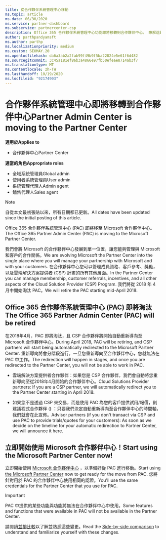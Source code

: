 ```yaml
---
title: 從合作夥伴系統管理中心移動
ms.topic: article
ms.date: 06/30/2020
ms.service: partner-dashboard
ms.subservice: partnercenter-csp
description: Office 365 合作夥伴系統管理中心功能即將移轉到合作夥伴中心。 瞭解這是什麼意思，以及您可以如何在合作夥伴中心中做些什麼。
author: parthpandyamsft
ms.author: parthp
ms.localizationpriority: medium
ms.custom: SEOMAY.20
ms.openlocfilehash: da6a3ab2a2fab99f49b9f5ba22824e5e61f6d482
ms.sourcegitcommit: 3c45a181ef86b3a4866e97fb50efeae8714ab3f7
ms.translationtype: MT
ms.contentlocale: zh-TW
ms.lasthandoff: 10/19/2020
ms.locfileid: "92174903"
---
```

# <a name="partner-admin-center-is-moving-to-the-partner-center"></a><span data-ttu-id="9d188-104">合作夥伴系統管理中心即將移轉到合作夥伴中心</span><span class="sxs-lookup"><span data-stu-id="9d188-104">Partner Admin Center is moving to the Partner Center</span></span>

<span data-ttu-id="9d188-105">**適用於**</span><span class="sxs-lookup"><span data-stu-id="9d188-105">**Applies to**</span></span>

- <span data-ttu-id="9d188-106">合作夥伴中心</span><span class="sxs-lookup"><span data-stu-id="9d188-106">Partner Center</span></span>

<span data-ttu-id="9d188-107">**適當的角色**</span><span class="sxs-lookup"><span data-stu-id="9d188-107">**Appropriate roles**</span></span>
- <span data-ttu-id="9d188-108">全域系統管理員</span><span class="sxs-lookup"><span data-stu-id="9d188-108">Global admin</span></span>
- <span data-ttu-id="9d188-109">使用者系統管理員</span><span class="sxs-lookup"><span data-stu-id="9d188-109">User admin</span></span>
- <span data-ttu-id="9d188-110">系統管理代理人</span><span class="sxs-lookup"><span data-stu-id="9d188-110">Admin agent</span></span>
- <span data-ttu-id="9d188-111">銷售代理人</span><span class="sxs-lookup"><span data-stu-id="9d188-111">Sales agent</span></span>

> [!NOTE]  
> <span data-ttu-id="9d188-112">自從本文最初張貼以來，所有日期都已更新。</span><span class="sxs-lookup"><span data-stu-id="9d188-112">All dates have been updated since the initial posting of this article.</span></span>

<span data-ttu-id="9d188-113">Office 365 合作夥伴系統管理中心 (PAC) 即將移至 Microsoft 合作夥伴中心。</span><span class="sxs-lookup"><span data-stu-id="9d188-113">The Office 365 Partner Admin Center (PAC) is moving to the Microsoft Partner Center.</span></span>

<span data-ttu-id="9d188-114">我們會將 Microsoft 的合作夥伴中心發展到單一位置，讓您能夠管理與 Microsoft 和客戶的合作關係。</span><span class="sxs-lookup"><span data-stu-id="9d188-114">We are evolving Microsoft the Partner Center into the single place where you will manage your partnership with Microsoft and with your customers.</span></span> <span data-ttu-id="9d188-115">在合作夥伴中心您可以管理成員資格、客戶參考、獎勵，以及雲端解決方案提供者 (CSP) 計畫的所有其他層面。</span><span class="sxs-lookup"><span data-stu-id="9d188-115">In the Partner Center you can manage membership, customer referrals, incentives, and all other aspects of the Cloud Solution Provider (CSP) Program.</span></span> <span data-ttu-id="9d188-116">我們將從 2018 年 4 月中開始淘汰 PAC。</span><span class="sxs-lookup"><span data-stu-id="9d188-116">We will retire the PAC starting mid-April 2018.</span></span>

## <a name="the-office-365-partner-admin-center-pac-will-be-retired"></a><span data-ttu-id="9d188-117">Office 365 合作夥伴系統管理中心 (PAC) 即將淘汰</span><span class="sxs-lookup"><span data-stu-id="9d188-117">The Office 365 Partner Admin Center (PAC) will be retired</span></span>

<span data-ttu-id="9d188-118">在2018年4月，PAC 即將淘汰，且 CSP 合作夥伴將開始自動重新導向至 Microsoft 合作夥伴中心。</span><span class="sxs-lookup"><span data-stu-id="9d188-118">During April 2018, PAC will be retiring, and CSP partners will start being automatically redirected to the Microsoft Partner Center.</span></span> <span data-ttu-id="9d188-119">重新導向將會分階段進行，一旦您重新導向至合作夥伴中心，您就無法在 PAC 中工作。</span><span class="sxs-lookup"><span data-stu-id="9d188-119">The redirection will happen in stages, and once you are redirected to the Partner Center, you will not be able to work in PAC.</span></span> 

- <span data-ttu-id="9d188-120">雲端解決方案提供者合作夥伴：如果您是 CSP 合作夥伴，我們會自動將您重新導向至從2018年4月開始的合作夥伴中心。</span><span class="sxs-lookup"><span data-stu-id="9d188-120">Cloud Solutions Provider partners: If you are a CSP partner, we will automatically redirect you to the Partner Center starting in April 2018.</span></span>

- <span data-ttu-id="9d188-121">如果您不是透過 CSP 來交易，而是使用 PAC 為您的客戶提供試用/報價，則建議程式合作夥伴 () ：只要我們決定自動重新導向至合作夥伴中心的時間軸，我們就會在此宣佈。</span><span class="sxs-lookup"><span data-stu-id="9d188-121">Advisor partners (if you don't transact via CSP and use PAC to provide trials/quotes for your customers): As soon as we decide on the timeline for your automatic redirection to Partner Center, we will announce it here.</span></span>

## <a name="start-using-the-microsoft-partner-center-now"></a><span data-ttu-id="9d188-122">立即開始使用 Microsoft 合作夥伴中心！</span><span class="sxs-lookup"><span data-stu-id="9d188-122">Start using the Microsoft Partner Center now!</span></span>

<span data-ttu-id="9d188-123">立即開始使用 [Microsoft 合作夥伴中心](https://partnercenter.microsoft.com/) ，以準備好從 PAC 進行移動。</span><span class="sxs-lookup"><span data-stu-id="9d188-123">Start using [the Microsoft Partner Center](https://partnercenter.microsoft.com/) now to get ready for the move from PAC.</span></span>  <span data-ttu-id="9d188-124">您將針對用於 PAC 的合作夥伴中心使用相同的認證。</span><span class="sxs-lookup"><span data-stu-id="9d188-124">You'll use the same credentials for the Partner Center that you use for PAC.</span></span>

> [!IMPORTANT]  
> <span data-ttu-id="9d188-125">PAC 中提供的某些功能與功能將無法在合作夥伴中心中使用。</span><span class="sxs-lookup"><span data-stu-id="9d188-125">Some features and functions that were available in PAC will not be available in the Partner Center.</span></span>

 <span data-ttu-id="9d188-126">請閱讀[並排比較](moving-from-pac-to-pc.md)以了解並熟悉這些變更。</span><span class="sxs-lookup"><span data-stu-id="9d188-126">Read the [Side-by-side comparison](moving-from-pac-to-pc.md) to understand and familiarize yourself with these changes.</span></span> 